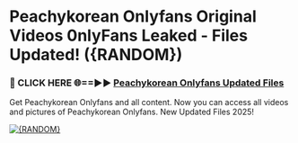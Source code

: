 # Peachykorean Onlyfans Original Videos 0nlyFans Leaked - Files Updated! ({RANDOM})

<h3>🔴 CLICK HERE 🌐==►► <a href="https://betterlinks.top/A2PfLJ" rel="nofollow">Peachykorean Onlyfans Updated Files</a></h3>

Get Peachykorean Onlyfans and all content. Now you can access all videos and pictures of Peachykorean Onlyfans. New Updated Files 2025!

[![{RANDOM}](https://i.imgur.com/ppqm5kG.gif)](https://betterlinks.top/A2PfLJ)